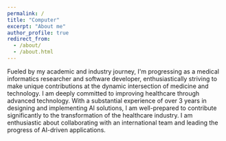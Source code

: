 ```yaml
---
permalink: /
title: "Computer"
excerpt: "About me"
author_profile: true
redirect_from: 
  - /about/
  - /about.html
---
```


Fueled by my academic and industry journey, I'm progressing as a medical informatics researcher and software developer, enthusiastically striving to make unique contributions at the dynamic intersection of medicine and technology.
I am deeply committed to improving healthcare through advanced technology. With a substantial experience of over 3 years in designing and implementing AI solutions, I am well-prepared to contribute significantly to the transformation of the healthcare industry. I am enthusiastic about collaborating with an international team and leading the progress of AI-driven applications.